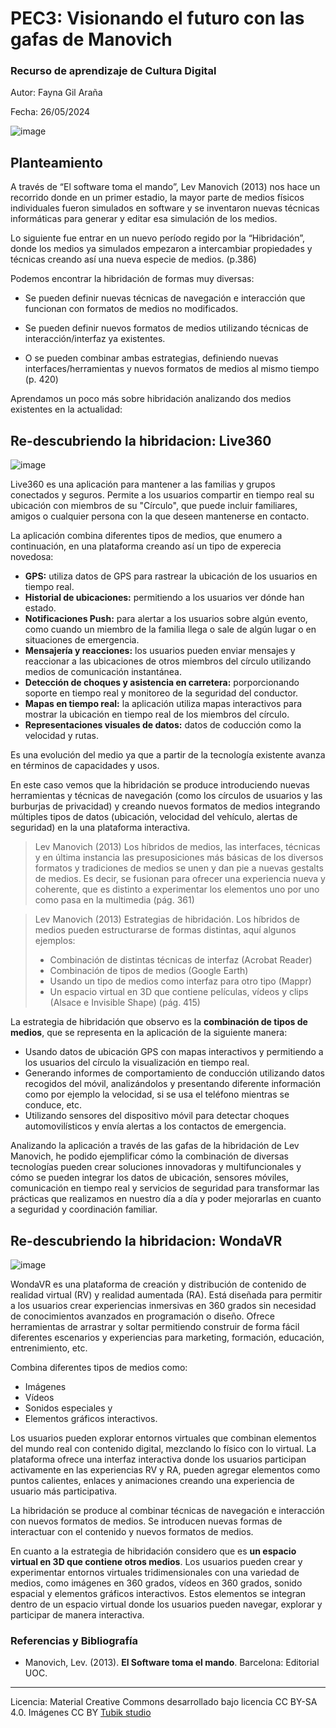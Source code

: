 # PEC3: Visionando el futuro con las gafas de Manovich 

### Recurso de aprendizaje de Cultura Digital


Autor: Fayna Gil Araña

Fecha: 26/05/2024

![image](https://github.com/Faynita/PEC3_Manovich_Reloaded/assets/165703973/0df8e4cc-da14-4b87-88e4-b931b262b6e6)


## Planteamiento

A través de “El software toma el mando”, Lev Manovich (2013) nos hace un recorrido donde en un primer estadio, la mayor parte de medios físicos individuales fueron simulados en software y se inventaron nuevas técnicas informáticas para generar y editar esa simulación de los medios.

Lo siguiente fue entrar en un nuevo período regido por la “Hibridación”, donde los medios ya simulados empezaron a intercambiar propiedades y técnicas creando así una nueva especie de medios. (p.386)

Podemos encontrar la hibridación de formas muy diversas:

-   Se pueden definir nuevas técnicas de navegación e interacción que funcionan con formatos de medios no modificados.
    
-   Se pueden definir nuevos formatos de medios utilizando técnicas de interacción/interfaz ya existentes.
    
-   O se pueden combinar ambas estrategias, definiendo nuevas interfaces/herramientas y nuevos formatos de medios al mismo tiempo (p. 420)

    
Aprendamos un poco más sobre hibridación analizando dos medios existentes en la actualidad:

## Re-descubriendo la hibridacion: Live360

![image](https://github.com/Faynita/PEC3_Manovich_Reloaded/assets/165703973/5968ebcf-8f8c-41be-89a4-cf572f031a88)


Live360 es una aplicación para mantener a las familias y grupos conectados y seguros. Permite a los usuarios compartir en tiempo real su ubicación con miembros de su "Círculo", que puede incluir familiares, amigos o cualquier persona con la que deseen mantenerse en contacto.

La aplicación combina diferentes tipos de medios, que enumero a continuación, en una plataforma creando así un tipo de experecia novedosa:

- **GPS:** utiliza datos de GPS para rastrear la ubicación de los usuarios en tiempo real.
- **Historial de ubicaciones:** permitiendo a los usuarios ver dónde han estado.
- **Notificaciones Push:** para alertar a los usuarios sobre algún evento, como cuando un miembro de la familia llega o sale de algún lugar o en situaciones de emergencia.
- **Mensajería y reacciones:** los usuarios pueden enviar mensajes y reaccionar a las ubicaciones de otros miembros del círculo utilizando medios de comunicación instantánea.
- **Detección de choques y asistencia en carretera:** porporcionando soporte en tiempo real y monitoreo de la seguridad del conductor.
- **Mapas en tiempo real:** la aplicación utiliza mapas interactivos para mostrar la ubicación en tiempo real de los miembros del círculo.
- **Representaciones visuales de datos:** datos de coducción como la velocidad y rutas.

Es una evolución del medio ya que a partir de la tecnología existente avanza en términos de capacidades y usos. 

En este caso vemos que la hibridación se produce introduciendo nuevas herramientas y técnicas de navegación (como los círculos de usuarios y las burburjas de privacidad) y creando nuevos formatos de medios integrando múltiples tipos de datos (ubicación, velocidad del vehículo, alertas de seguridad) en la una plataforma interactiva.

> Lev Manovich (2013)
> Los híbridos de medios, las interfaces, técnicas y en última instancia las presuposiciones más básicas de los diversos formatos y tradiciones de medios se unen y dan pie a nuevas gestalts de medios. Es decir, se fusionan para ofrecer una experiencia nueva y coherente, que es distinto a experimentar los elementos uno por uno como pasa en la multimedia (pág. 361)

>Lev Manovich (2013)
>Estrategias de hibridación. Los híbridos de medios pueden estructurarse de formas distintas, aquí algunos ejemplos:
> - Combinación de distintas técnicas de interfaz (Acrobat Reader)
> - Combinación de tipos de medios (Google Earth)
> - Usando un tipo de medios como interfaz para otro tipo (Mappr)
> - Un espacio virtual en 3D que contiene películas, vídeos y clips (Alsace e Invisible Shape) (pág. 415)

La estrategia de hibridación que observo es la **combinación de tipos de medios**, que se representa en la aplicación de la siguiente manera: 

- Usando datos de ubicación GPS con mapas interactivos y permitiendo a los usuarios del círculo la visualización en tiempo real.
- Generando informes de comportamiento de conducción utilizando datos recogidos del móvil, analizándolos y presentando diferente información como por ejemplo la velocidad, si se usa el teléfono mientras se conduce, etc.
- Utilizando sensores del dispositivo móvil para detectar choques automovilísticos y envía alertas a los contactos de emergencia.



Analizando la aplicación a través de las gafas de la hibridación de Lev Manovich, he podido ejemplificar cómo la combinación de diversas tecnologías pueden crear soluciones innovadoras y multifuncionales y cómo se pueden integrar los datos de ubicación, sensores móviles, comunicación en tiempo real y servicios de seguridad para transformar las prácticas que realizamos en nuestro día a día y poder mejorarlas en cuanto a seguridad y coordinación familiar.


## Re-descubriendo la hibridacion: WondaVR

![image](https://github.com/Faynita/PEC3_Manovich_Reloaded/assets/165703973/116aaaa6-8120-42d9-96a4-5213594c31a1)


WondaVR es una plataforma de creación y distribución de contenido de realidad virtual (RV) y realidad aumentada (RA). Está diseñada para permitir a los usuarios crear experiencias inmersivas en 360 grados sin necesidad de conocimientos avanzados en programación o diseño. Ofrece herramientas de arrastrar y soltar permitiendo construir de forma fácil diferentes escenarios y experiencias para marketing, formación, educación, entrenimiento, etc.

Combina diferentes tipos de medios como:

- Imágenes
- Vídeos
- Sonidos especiales y
- Elementos gráficos interactivos.

Los usuarios pueden explorar entornos virtuales que combinan elementos del mundo real con contenido digital, mezclando lo físico con lo virtual. La plataforma ofrece una interfaz interactiva donde los usuarios participan activamente en las experiencias RV y RA, pueden agregar elementos como puntos calientes, enlaces y animaciones creando una experiencia de usuario más participativa.

La hibridación se produce al combinar técnicas de navegación e interacción con nuevos formatos de medios. Se introducen nuevas formas de interactuar con el contenido y nuevos formatos de medios.

En cuanto a la estrategia de hibridación considero que es **un espacio virtual en 3D que contiene otros medios**. Los usuarios pueden crear y experimentar entornos virtuales tridimensionales con una variedad de medios, como imágenes en 360 grados, vídeos en 360 grados, sonido espacial y elementos gráficos interactivos. Estos elementos se integran dentro de un espacio virtual donde los usuarios pueden navegar, explorar y participar de manera interactiva. 





### Referencias y Bibliografía

* Manovich, Lev. (2013). **El Software toma el mando**. Barcelona: Editorial UOC. 


----

Licencia: Material Creative Commons desarrollado bajo licencia CC BY-SA 4.0. Imágenes CC BY [Tubik studio](https://blog.tubikstudio.com/how-to-create-original-flat-illustrations-designers-tips/) 
